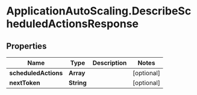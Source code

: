 # ApplicationAutoScaling.DescribeScheduledActionsResponse

## Properties

Name | Type | Description | Notes
------------ | ------------- | ------------- | -------------
**scheduledActions** | **Array** |  | [optional] 
**nextToken** | **String** |  | [optional] 


